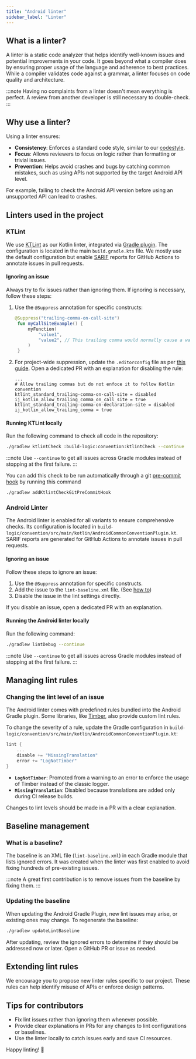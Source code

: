```yaml
---
title: "Android linter"
sidebar_label: "Linter"
---
```


## What is a linter?

A linter is a static code analyzer that helps identify well-known issues and potential improvements in your code. It goes beyond what a compiler does by ensuring proper usage of the language and adherence to best practices. While a compiler validates code against a grammar, a linter focuses on code quality and architecture.

:::note
Having no complaints from a linter doesn't mean everything is perfect. A review from another developer is still necessary to double-check.
:::

## Why use a linter?

Using a linter ensures:

- **Consistency**: Enforces a standard code style, similar to our [codestyle](codestyle).
- **Focus**: Allows reviewers to focus on logic rather than formatting or trivial issues.
- **Prevention**: Helps avoid crashes and bugs by catching common mistakes, such as using APIs not supported by the target Android API level.

For example, failing to check the Android API version before using an unsupported API can lead to crashes.

## Linters used in the project

### KTLint

We use [KTLint](https://pinterest.github.io/ktlint) as our Kotlin linter, integrated via [Gradle plugin](https://github.com/JLLeitschuh/ktlint-gradle). The configuration is located in the main `build.gradle.kts` file. We mostly use the default configuration but enable [SARIF](tips/sarif_reports) reports for GitHub Actions to annotate issues in pull requests.

#### Ignoring an issue

Always try to fix issues rather than ignoring them. If ignoring is necessary, follow these steps:

1. Use the `@Suppress` annotation for specific constructs:
   ```kotlin
   @Suppress("trailing-comma-on-call-site")
    fun myCallSiteExample() {
        myFunction(
            "value1",
            "value2", // This trailing comma would normally cause a warning
        )
    }
   ```

2. For project-wide suppression, update the `.editorconfig` file as per [this guide](https://pinterest.github.io/ktlint/0.49.1/faq/#how-do-i-globally-disable-a-rule-without-editorconfig). Open a dedicated PR with an explanation for disabling the rule:
    ```editorconfig
    ...
    # Allow trailing commas but do not enfoce it to follow Kotlin convention
    ktlint_standard_trailing-comma-on-call-site = disabled
    ij_kotlin_allow_trailing_comma_on_call_site = true
    ktlint_standard_trailing-comma-on-declaration-site = disabled
    ij_kotlin_allow_trailing_comma = true
    ```

#### Running KTLint locally

Run the following command to check all code in the repository:

```bash
./gradlew ktlintCheck :build-logic:convention:ktlintCheck --continue
```

:::note
Use `--continue` to get all issues across Gradle modules instead of stopping at the first failure.
:::

You can add this check to be run automatically through a git [pre-commit hook](https://git-scm.com/book/en/v2/Customizing-Git-Git-Hooks) by running this command

```bash
./gradlew addKtlintCheckGitPreCommitHook
```

### Android Linter

The Android linter is enabled for all variants to ensure comprehensive checks. Its configuration is located in `build-logic/convention/src/main/kotlin/AndroidCommonConventionPlugin.kt`. SARIF reports are generated for GitHub Actions to annotate issues in pull requests.

#### Ignoring an issue

Follow these steps to ignore an issue:

1. Use the `@Suppress` annotation for specific constructs.
2. Add the issue to the `lint-baseline.xml` file. (See [how to](#updating-the-baseline))
3. Disable the issue in the lint settings directly.

If you disable an issue, open a dedicated PR with an explanation.

#### Running the Android linter locally

Run the following command:

```bash
./gradlew lintDebug --continue
```

:::note
Use `--continue` to get all issues across Gradle modules instead of stopping at the first failure.
:::

## Managing lint rules

### Changing the lint level of an issue

The Android linter comes with predefined rules bundled into the Android Gradle plugin. Some libraries, like [Timber](https://github.com/JakeWharton/timber), also provide custom lint rules.

To change the severity of a rule, update the Gradle configuration in `build-logic/convention/src/main/kotlin/AndroidCommonConventionPlugin.kt`:

```kotlin
lint {
    ...
    disable += "MissingTranslation"
    error += "LogNotTimber"
}
```

- **`LogNotTimber`**: Promoted from a warning to an error to enforce the usage of Timber instead of the classic logger.
- **`MissingTranslation`**: Disabled because translations are added only during CI release builds.

Changes to lint levels should be made in a PR with a clear explanation.

## Baseline management

### What is a baseline?

The baseline is an XML file (`lint-baseline.xml`) in each Gradle module that lists ignored errors. It was created when the linter was first enabled to avoid fixing hundreds of pre-existing issues.

:::note
A great first contribution is to remove issues from the baseline by fixing them.
:::

### Updating the baseline

When updating the Android Gradle Plugin, new lint issues may arise, or existing ones may change. To regenerate the baseline:

```bash
./gradlew updateLintBaseline
```

After updating, review the ignored errors to determine if they should be addressed now or later. Open a GitHub PR or issue as needed.

## Extending lint rules

We encourage you to propose new linter rules specific to our project. These rules can help identify misuse of APIs or enforce design patterns.

## Tips for contributors

- Fix lint issues rather than ignoring them whenever possible.
- Provide clear explanations in PRs for any changes to lint configurations or baselines.
- Use the linter locally to catch issues early and save CI resources.

Happy linting! 🚀
